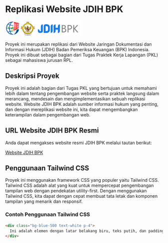 # Replikasi Website JDIH BPK

![JDIH BPK](assets/img/jdih_bpk.png)

Proyek ini merupakan replikasi dari Website Jaringan Dokumentasi dan Informasi Hukum (JDIH) Badan Pemeriksa Keuangan (BPK) Indonesia. Proyek ini dibuat sebagai bagian dari Tugas Praktek Kerja Lapangan (PKL) sebagai mahasiswa jurusan RPL.

## Deskripsi Proyek

Proyek ini adalah bagian dari Tugas PKL yang bertujuan untuk memahami lebih dalam tentang pengembangan website serta praktek langsung dalam merancang, mendesain dan mengimplementasikan sebuah replikasi website. Website JDIH BPK adalah sumber informasi hukum yang penting, dan dengan mereplikasi website ini, kita dapat mengembangkan keterampilan dalam pengembangan web.

## URL Website JDIH BPK Resmi

Anda dapat mengakses website resmi JDIH BPK melalui tautan berikut:

[Website JDIH BPK](https://www.jdih.bpk.go.id/)

## Penggunaan Tailwind CSS

Proyek ini menggunakan framework CSS yang populer yaitu Tailwind CSS. Tailwind CSS adalah alat yang kuat untuk mempercepat pengembangan tampilan web dengan pendekatan utility-first. Dengan menggunakan Tailwind CSS, kita dapat dengan cepat membuat tata letak dan komponen tampilan yang menarik dan responsif.

### Contoh Penggunaan Tailwind CSS

```html
<div class="bg-blue-500 text-white p-4">
  Ini adalah elemen dengan latar belakang biru, teks putih, dan padding 4 piksel.
</div>
